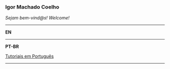 ### Igor Machado Coelho

*Sejam bem-vind@s! Welcome!*

------

**EN**



------

**PT-BR**


[Tutoriais em Português](./tutoriais/README.md)

------
